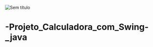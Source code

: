 ![Sem título](https://user-images.githubusercontent.com/69101674/195976653-8e490a6c-7adc-4e95-811b-95b75b808174.png)
# -Projeto_Calculadora_com_Swing-_java
